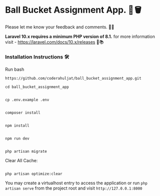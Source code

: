 # Ball Bucket Assignment App. 🏀🪣

Please let me know your feedback and comments. 📝🤝

**Laravel 10.x requires a minimum PHP version of 8.1.** for more information visit - https://laravel.com/docs/10.x/releases 🚀📚


### Installation Instructions 🛠️

Run bash

```
https://github.com/coderahuljat/ball_bucket_assignment_app.git
```


```
cd ball_bucket_assignment_app
```

```

cp .env.example .env

```

```

composer install

```

```

npm install

```

```

npm run dev

```

```

php artisan migrate

```

Clear All Cache:

```

php artisan optimize:clear

```

You may create a virtualhost entry to access the application or run `php artisan serve` from the project root and visit `http://127.0.0.1:8000`
```
